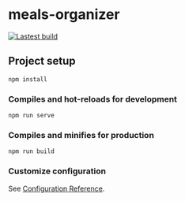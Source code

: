 # meals-organizer

[![Lastest build](https://github.com/Mellamangevi/meals-organizer/workflows/meals-organizer-build/badge.svg)](https://github.com/Mellamangevi/meals-organizer/actions)


## Project setup
```
npm install
```

### Compiles and hot-reloads for development
```
npm run serve
```

### Compiles and minifies for production
```
npm run build
```

### Customize configuration
See [Configuration Reference](https://cli.vuejs.org/config/).
